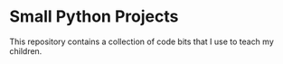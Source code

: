 # Small Python Projects

This repository contains a collection of code bits that I use to teach my children.